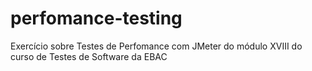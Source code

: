 # perfomance-testing
Exercício sobre Testes de Perfomance com JMeter do módulo XVIII do curso de Testes de Software da EBAC
